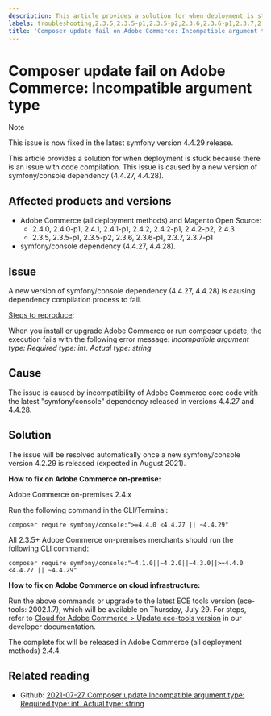 ```yaml
---
description: This article provides a solution for when deployment is stuck because there is an issue with code compilation. This issue is caused by a new version of symfony/console dependency (4.4.27, 4.4.28).
labels: troubleshooting,2.3.5,2.3.5-p1,2.3.5-p2,2.3.6,2.3.6-p1,2.3.7,2.3.7-p1,2.4.0,2.4.0-p1,2.4.1,2.4.1-p1,2.4.2,2.4.2-p1,2.4.2-p2,2.4.3,symfony,Magento,Adobe Commerce,composer,Magento Open Source,on-premises,cloud infrastructure
title: 'Composer update fail on Adobe Commerce: Incompatible argument type'
---
```


# Composer update fail on Adobe Commerce: Incompatible argument type

>[!NOTE]
>
>This issue is now fixed in the latest symfony version 4.4.29 release.

This article provides a solution for when deployment is stuck because there is an issue with code compilation. This issue is caused by a new version of symfony/console dependency (4.4.27, 4.4.28).

## Affected products and versions

* Adobe Commerce (all deployment methods) and Magento Open Source:
    * 2.4.0, 2.4.0-p1, 2.4.1, 2.4.1-p1, 2.4.2, 2.4.2-p1, 2.4.2-p2, 2.4.3
    * 2.3.5, 2.3.5-p1, 2.3.5-p2, 2.3.6, 2.3.6-p1, 2.3.7, 2.3.7-p1
* symfony/console dependency (4.4.27, 4.4.28).

## Issue

A new version of symfony/console dependency (4.4.27, 4.4.28) is causing dependency compilation process to fail.

<u>Steps to reproduce</u>:

When you install or upgrade Adobe Commerce or run composer update, the execution fails with the following error message:
*Incompatible argument type: Required type: int. Actual type: string*

## Cause

The issue is caused by incompatibility of Adobe Commerce core code with the latest "symfony/console" dependency released in versions 4.4.27 and 4.4.28.

## Solution

The issue will be resolved automatically once a new symfony/console version 4.2.29 is released (expected in August 2021).

**How to fix on Adobe Commerce on-premise:**

Adobe Commerce on-premises 2.4.x

Run the following command in the CLI/Terminal:

``composer require symfony/console:">=4.4.0 <4.4.27 || ~4.4.29"``

All 2.3.5+ Adobe Commerce on-premises merchants should run the following CLI command:

``composer require symfony/console:"~4.1.0||~4.2.0||~4.3.0||>=4.4.0 <4.4.27 || ~4.4.29"``

**How to fix on Adobe Commerce on cloud infrastructure:**

Run the above commands or upgrade to the latest ECE tools version (ece-tools: 2002.1.7), which will be available on Thursday, July 29. For steps, refer to [Cloud for Adobe Commerce > Update ece-tools version](https://devdocs.magento.com/cloud/project/ece-tools-update.html) in our developer documentation.

The complete fix will be released in Adobe Commerce (all deployment methods) 2.4.4.

## Related reading

* Github: [2021-07-27 Composer update Incompatible argument type: Required type: int. Actual type: string](https://github.com/magento/magento2/issues/33595)